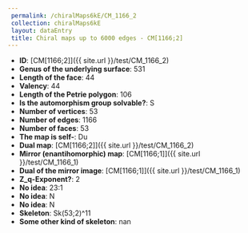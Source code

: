 ```yaml
--- 
 permalink: /chiralMaps6kE/CM_1166_2 
 collection: chiralMaps6kE
 layout: dataEntry
 title: Chiral maps up to 6000 edges - CM[1166;2]
---
```


- **ID**: [CM[1166;2]]({{ site.url }}/test/CM_1166_2)
- **Genus of the underlying surface**: 531
- **Length of the face**: 44
- **Valency**: 44
- **Length of the Petrie polygon**: 106
- **Is the automorphism group solvable?**: S
- **Number of vertices**: 53
- **Number of edges**: 1166
- **Number of faces**: 53
- **The map is self-**: Du
- **Dual map**: [CM[1166;2]]({{ site.url }}/test/CM_1166_2)
- **Mirror (enantihomorphic) map**: [CM[1166;1]]({{ site.url }}/test/CM_1166_1)
- **Dual of the mirror image**: [CM[1166;1]]({{ site.url }}/test/CM_1166_1)
- **Z_q-Exponent?**: 2
- **No idea**:  23:1
- **No idea**: N
- **No idea**: N
- **Skeleton**: Sk(53;2)^11
- **Some other kind of skeleton**: nan
